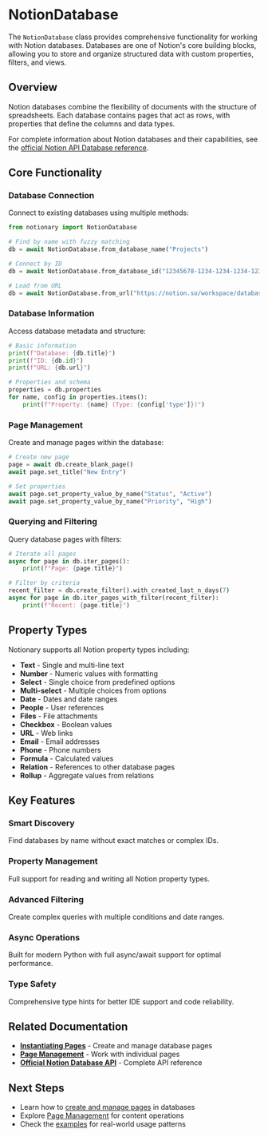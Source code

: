 # NotionDatabase

The `NotionDatabase` class provides comprehensive functionality for working with Notion databases. Databases are one of Notion's core building blocks, allowing you to store and organize structured data with custom properties, filters, and views.

## Overview

Notion databases combine the flexibility of documents with the structure of spreadsheets. Each database contains pages that act as rows, with properties that define the columns and data types.

For complete information about Notion databases and their capabilities, see the [official Notion API Database reference](https://developers.notion.com/reference/database).

## Core Functionality

### Database Connection

Connect to existing databases using multiple methods:

```python
from notionary import NotionDatabase

# Find by name with fuzzy matching
db = await NotionDatabase.from_database_name("Projects")

# Connect by ID
db = await NotionDatabase.from_database_id("12345678-1234-1234-1234-123456789012")

# Load from URL
db = await NotionDatabase.from_url("https://notion.so/workspace/database-id")
```

### Database Information

Access database metadata and structure:

```python
# Basic information
print(f"Database: {db.title}")
print(f"ID: {db.id}")
print(f"URL: {db.url}")

# Properties and schema
properties = db.properties
for name, config in properties.items():
    print(f"Property: {name} (Type: {config['type']})")
```

### Page Management

Create and manage pages within the database:

```python
# Create new page
page = await db.create_blank_page()
await page.set_title("New Entry")

# Set properties
await page.set_property_value_by_name("Status", "Active")
await page.set_property_value_by_name("Priority", "High")
```

### Querying and Filtering

Query database pages with filters:

```python
# Iterate all pages
async for page in db.iter_pages():
    print(f"Page: {page.title}")

# Filter by criteria
recent_filter = db.create_filter().with_created_last_n_days(7)
async for page in db.iter_pages_with_filter(recent_filter):
    print(f"Recent: {page.title}")
```

## Property Types

Notionary supports all Notion property types including:

- **Text** - Single and multi-line text
- **Number** - Numeric values with formatting
- **Select** - Single choice from predefined options
- **Multi-select** - Multiple choices from options
- **Date** - Dates and date ranges
- **People** - User references
- **Files** - File attachments
- **Checkbox** - Boolean values
- **URL** - Web links
- **Email** - Email addresses
- **Phone** - Phone numbers
- **Formula** - Calculated values
- **Relation** - References to other database pages
- **Rollup** - Aggregate values from relations

## Key Features

### Smart Discovery

Find databases by name without exact matches or complex IDs.

### Property Management

Full support for reading and writing all Notion property types.

### Advanced Filtering

Create complex queries with multiple conditions and date ranges.

### Async Operations

Built for modern Python with full async/await support for optimal performance.

### Type Safety

Comprehensive type hints for better IDE support and code reliability.

## Related Documentation

- **[Instantiating Pages](instantiating-pages.md)** - Create and manage database pages
- **[Page Management](../page/index.md)** - Work with individual pages
- **[Official Notion Database API](https://developers.notion.com/reference/database)** - Complete API reference

## Next Steps

- Learn how to [create and manage pages](instantiating-pages.md) in databases
- Explore [Page Management](../page/index.md) for content operations
- Check the [examples](../examples/) for real-world usage patterns
